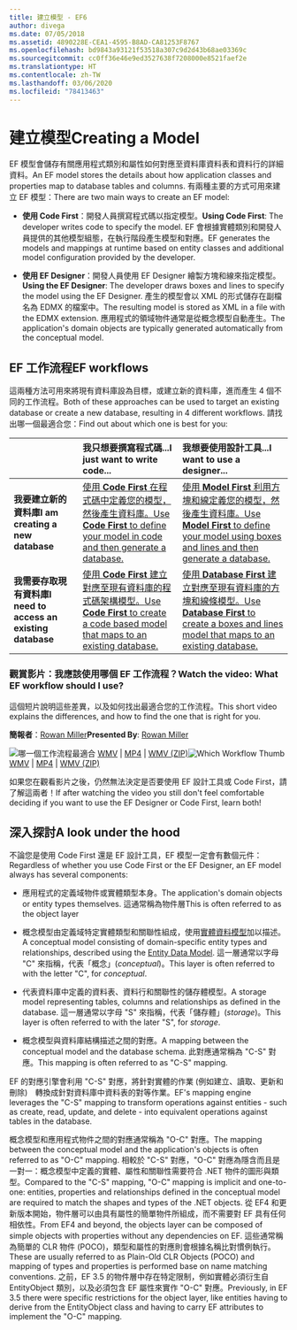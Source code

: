 ```yaml
---
title: 建立模型 - EF6
author: divega
ms.date: 07/05/2018
ms.assetid: 4890228E-CEA1-4595-B8AD-CA81253F8767
ms.openlocfilehash: bd9843a93121f53518a307c9d2d43b68ae03369c
ms.sourcegitcommit: cc0ff36e46e9ed3527638f7208000e8521faef2e
ms.translationtype: HT
ms.contentlocale: zh-TW
ms.lasthandoff: 03/06/2020
ms.locfileid: "78413463"
---
```

# <a name="creating-a-model"></a><span data-ttu-id="d69e8-102">建立模型</span><span class="sxs-lookup"><span data-stu-id="d69e8-102">Creating a Model</span></span>

<span data-ttu-id="d69e8-103">EF 模型會儲存有關應用程式類別和屬性如何對應至資料庫資料表和資料行的詳細資料。</span><span class="sxs-lookup"><span data-stu-id="d69e8-103">An EF model stores the details about how application classes and properties map to database tables and columns.</span></span> <span data-ttu-id="d69e8-104">有兩種主要的方式可用來建立 EF 模型：</span><span class="sxs-lookup"><span data-stu-id="d69e8-104">There are two main ways to create an EF model:</span></span>

- <span data-ttu-id="d69e8-105">**使用 Code First**：開發人員撰寫程式碼以指定模型。</span><span class="sxs-lookup"><span data-stu-id="d69e8-105">**Using Code First**: The developer writes code to specify the model.</span></span> <span data-ttu-id="d69e8-106">EF 會根據實體類別和開發人員提供的其他模型組態，在執行階段產生模型和對應。</span><span class="sxs-lookup"><span data-stu-id="d69e8-106">EF generates the models and mappings at runtime based on entity classes and additional model configuration provided by the developer.</span></span>

- <span data-ttu-id="d69e8-107">**使用 EF Designer**：開發人員使用 EF Designer 繪製方塊和線來指定模型。</span><span class="sxs-lookup"><span data-stu-id="d69e8-107">**Using the EF Designer**: The developer draws boxes and lines to specify the model using the EF Designer.</span></span> <span data-ttu-id="d69e8-108">產生的模型會以 XML 的形式儲存在副檔名為 EDMX 的檔案中。</span><span class="sxs-lookup"><span data-stu-id="d69e8-108">The resulting model is stored as XML in a file with the EDMX extension.</span></span> <span data-ttu-id="d69e8-109">應用程式的領域物件通常是從概念模型自動產生。</span><span class="sxs-lookup"><span data-stu-id="d69e8-109">The application's domain objects are typically generated automatically from the conceptual model.</span></span>

## <a name="ef-workflows"></a><span data-ttu-id="d69e8-110">EF 工作流程</span><span class="sxs-lookup"><span data-stu-id="d69e8-110">EF workflows</span></span>

<span data-ttu-id="d69e8-111">這兩種方法可用來將現有資料庫設為目標，或建立新的資料庫，進而產生 4 個不同的工作流程。</span><span class="sxs-lookup"><span data-stu-id="d69e8-111">Both of these approaches can be used to target an existing database or create a new database, resulting in 4 different workflows.</span></span>
<span data-ttu-id="d69e8-112">請找出哪一個最適合您：</span><span class="sxs-lookup"><span data-stu-id="d69e8-112">Find out about which one is best for you:</span></span>  

|                                           | <span data-ttu-id="d69e8-113">我只想要撰寫程式碼...</span><span class="sxs-lookup"><span data-stu-id="d69e8-113">I just want to write code...</span></span>                                                                                                                   | <span data-ttu-id="d69e8-114">我想要使用設計工具...</span><span class="sxs-lookup"><span data-stu-id="d69e8-114">I want to use a designer...</span></span>                                                                                                                        |
|:------------------------------------------|:-----------------------------------------------------------------------------------------------------------------------------------------------|:---------------------------------------------------------------------------------------------------------------------------------------------------|
| <span data-ttu-id="d69e8-115">**我要建立新的資料庫**</span><span class="sxs-lookup"><span data-stu-id="d69e8-115">**I am creating a new database**</span></span>          | [<span data-ttu-id="d69e8-116">使用 **Code First** 在程式碼中定義您的模型，然後產生資料庫。</span><span class="sxs-lookup"><span data-stu-id="d69e8-116">Use **Code First** to define your model in code and then generate a database.</span></span>](~/ef6/modeling/code-first/workflows/new-database.md)           | [<span data-ttu-id="d69e8-117">使用 **Model First** 利用方塊和線定義您的模型，然後產生資料庫。</span><span class="sxs-lookup"><span data-stu-id="d69e8-117">Use **Model First** to define your model using boxes and lines and then generate a database.</span></span>](~/ef6/modeling/designer/workflows/model-first.md)   |
| <span data-ttu-id="d69e8-118">**我需要存取現有資料庫**</span><span class="sxs-lookup"><span data-stu-id="d69e8-118">**I need to access an existing database**</span></span> | [<span data-ttu-id="d69e8-119">使用 **Code First** 建立對應至現有資料庫的程式碼架構模型。</span><span class="sxs-lookup"><span data-stu-id="d69e8-119">Use **Code First** to create a code based model that maps to an existing database.</span></span>](~/ef6/modeling/code-first/workflows/existing-database.md) | [<span data-ttu-id="d69e8-120">使用 **Database First** 建立對應至現有資料庫的方塊和線條模型。</span><span class="sxs-lookup"><span data-stu-id="d69e8-120">Use **Database First** to create a boxes and lines model that maps to an existing database.</span></span>](~/ef6/modeling/designer/workflows/database-first.md) |

### <a name="watch-the-video-what-ef-workflow-should-i-use"></a><span data-ttu-id="d69e8-121">觀賞影片：我應該使用哪個 EF 工作流程？</span><span class="sxs-lookup"><span data-stu-id="d69e8-121">Watch the video: What EF workflow should I use?</span></span>

<span data-ttu-id="d69e8-122">這個短片說明這些差異，以及如何找出最適合您的工作流程。</span><span class="sxs-lookup"><span data-stu-id="d69e8-122">This short video explains the differences, and how to find the one that is right for you.</span></span>

<span data-ttu-id="d69e8-123">**簡報者**：[Rowan Miller](https://romiller.com/)</span><span class="sxs-lookup"><span data-stu-id="d69e8-123">**Presented By**: [Rowan Miller](https://romiller.com/)</span></span>

<span data-ttu-id="d69e8-124">![哪一個工作流程最適合](../media/whichworkflow-thumb.png) [WMV](https://download.microsoft.com/download/8/F/8/8F81F4CD-3678-4229-8D79-0C63FFA3C595/HDI_ITPro_Technet_winvideo_ChoseYourWorkflow.wmv) | [MP4](https://download.microsoft.com/download/8/F/8/8F81F4CD-3678-4229-8D79-0C63FFA3C595/HDI_ITPro_Technet_mp4video_ChoseYourWorkflow.m4v) | [WMV (ZIP)](https://download.microsoft.com/download/8/F/8/8F81F4CD-3678-4229-8D79-0C63FFA3C595/HDI_ITPro_Technet_winvideo_ChoseYourWorkflow.zip)</span><span class="sxs-lookup"><span data-stu-id="d69e8-124">![Which Workflow Thumb](../media/whichworkflow-thumb.png) [WMV](https://download.microsoft.com/download/8/F/8/8F81F4CD-3678-4229-8D79-0C63FFA3C595/HDI_ITPro_Technet_winvideo_ChoseYourWorkflow.wmv) | [MP4](https://download.microsoft.com/download/8/F/8/8F81F4CD-3678-4229-8D79-0C63FFA3C595/HDI_ITPro_Technet_mp4video_ChoseYourWorkflow.m4v) | [WMV (ZIP)](https://download.microsoft.com/download/8/F/8/8F81F4CD-3678-4229-8D79-0C63FFA3C595/HDI_ITPro_Technet_winvideo_ChoseYourWorkflow.zip)</span></span>

<span data-ttu-id="d69e8-125">如果您在觀看影片之後，仍然無法決定是否要使用 EF 設計工具或 Code First，請了解這兩者！</span><span class="sxs-lookup"><span data-stu-id="d69e8-125">If after watching the video you still don't feel comfortable deciding if you want to use the EF Designer or Code First, learn both!</span></span>

## <a name="a-look-under-the-hood"></a><span data-ttu-id="d69e8-126">深入探討</span><span class="sxs-lookup"><span data-stu-id="d69e8-126">A look under the hood</span></span>

<span data-ttu-id="d69e8-127">不論您是使用 Code First 還是 EF 設計工具，EF 模型一定會有數個元件：</span><span class="sxs-lookup"><span data-stu-id="d69e8-127">Regardless of whether you use Code First or the EF Designer, an EF model always has several components:</span></span>

- <span data-ttu-id="d69e8-128">應用程式的定義域物件或實體類型本身。</span><span class="sxs-lookup"><span data-stu-id="d69e8-128">The application's domain objects or entity types themselves.</span></span> <span data-ttu-id="d69e8-129">這通常稱為物件層</span><span class="sxs-lookup"><span data-stu-id="d69e8-129">This is often referred to as the object layer</span></span>

- <span data-ttu-id="d69e8-130">概念模型由定義域特定實體類型和關聯性組成，使用[實體資料模型](~/ef6/resources/glossary.md#entity-data-model)加以描述。</span><span class="sxs-lookup"><span data-stu-id="d69e8-130">A conceptual model consisting of domain-specific entity types and relationships, described using the [Entity Data Model](~/ef6/resources/glossary.md#entity-data-model).</span></span> <span data-ttu-id="d69e8-131">這一層通常以字母 "C" 來指稱，代表「概念」(_conceptual_)。</span><span class="sxs-lookup"><span data-stu-id="d69e8-131">This layer is often referred to with the letter "C", for _conceptual_.</span></span>

- <span data-ttu-id="d69e8-132">代表資料庫中定義的資料表、資料行和關聯性的儲存體模型。</span><span class="sxs-lookup"><span data-stu-id="d69e8-132">A storage model representing tables, columns and relationships as defined in the database.</span></span> <span data-ttu-id="d69e8-133">這一層通常以字母 "S" 來指稱，代表「儲存體」(_storage_)。</span><span class="sxs-lookup"><span data-stu-id="d69e8-133">This layer is often referred to with the later "S", for _storage_.</span></span>  

- <span data-ttu-id="d69e8-134">概念模型與資料庫結構描述之間的對應。</span><span class="sxs-lookup"><span data-stu-id="d69e8-134">A mapping between the conceptual model and the database schema.</span></span> <span data-ttu-id="d69e8-135">此對應通常稱為 "C-S" 對應。</span><span class="sxs-lookup"><span data-stu-id="d69e8-135">This mapping is often referred to as "C-S" mapping.</span></span>

<span data-ttu-id="d69e8-136">EF 的對應引擎會利用 "C-S" 對應，將針對實體的作業 (例如建立、讀取、更新和刪除)　轉換成針對資料庫中資料表的對等作業。</span><span class="sxs-lookup"><span data-stu-id="d69e8-136">EF's mapping engine leverages the "C-S" mapping to transform operations against entities - such as create, read, update, and delete - into equivalent operations against tables in the database.</span></span>

<span data-ttu-id="d69e8-137">概念模型和應用程式物件之間的對應通常稱為 "O-C" 對應。</span><span class="sxs-lookup"><span data-stu-id="d69e8-137">The mapping between the conceptual model and the application's objects is often referred to as "O-C" mapping.</span></span> <span data-ttu-id="d69e8-138">相較於 "C-S" 對應，"O-C" 對應為隱含而且是一對一：概念模型中定義的實體、屬性和關聯性需要符合 .NET 物件的圖形與類型。</span><span class="sxs-lookup"><span data-stu-id="d69e8-138">Compared to the "C-S" mapping, "O-C" mapping is implicit and one-to-one: entities, properties and relationships defined in the conceptual model are required to match the shapes and types of the .NET objects.</span></span> <span data-ttu-id="d69e8-139">從 EF4 和更新版本開始，物件層可以由具有屬性的簡單物件所組成，而不需要對 EF 具有任何相依性。</span><span class="sxs-lookup"><span data-stu-id="d69e8-139">From EF4 and beyond, the objects layer can be composed of simple objects with properties without any dependencies on EF.</span></span> <span data-ttu-id="d69e8-140">這些通常稱為簡單的 CLR 物件 (POCO)，類型和屬性的對應則會根據名稱比對慣例執行。</span><span class="sxs-lookup"><span data-stu-id="d69e8-140">These are usually referred to as Plain-Old CLR Objects (POCO) and mapping of types and properties is performed base on name matching conventions.</span></span> <span data-ttu-id="d69e8-141">之前，EF 3.5 的物件層中存在特定限制，例如實體必須衍生自 EntityObject 類別，以及必須包含 EF 屬性來實作 "O-C" 對應。</span><span class="sxs-lookup"><span data-stu-id="d69e8-141">Previously, in EF 3.5 there were specific restrictions for the object layer, like entities having to derive from the EntityObject class and having to carry EF attributes to implement the "O-C" mapping.</span></span>
